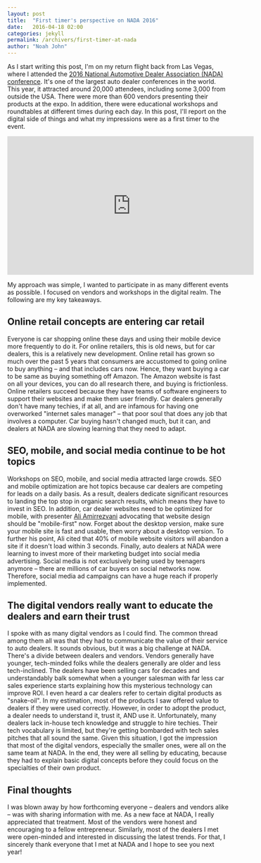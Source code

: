 ```yaml
---
layout: post
title:  "First timer's perspective on NADA 2016"
date:   2016-04-18 02:00
categories: jekyll
permalink: /archivers/first-timer-at-nada
author: "Noah John"
---
```



As I start writing this post, I'm on my return flight back from Las Vegas, where I attended the [2016 National Automotive Dealer Association (NADA) conference][nada].  It's one of the largest auto dealer conferences in the world. This year, it attracted around 20,000 attendees, including some 3,000 from outside the USA. There were more than 600 vendors presenting their products at the expo. In addition, there were educational workshops and roundtables at different times during each day. In this post, I'll report on the digital side of things and what my impressions were as a first timer to the event.

<iframe width="560" height="315" src="https://www.youtube.com/embed/UKIJ5lZPQX8" frameborder="0" allowfullscreen></iframe>

My approach was simple, I wanted to participate in as many different events as possible. I focused on vendors and workshops in the digital realm. The following are my key takeaways.

## Online retail concepts are entering car retail
Everyone is car shopping online these days and using their mobile device more frequently to do it. For online retailers, this is old news, but for car dealers, this is a relatively new development. Online retail has grown so much over the past 5 years that consumers are accustomed to going online to buy anything – and that includes cars now. Hence, they want buying a car to be same as buying something off Amazon. The Amazon website is fast on all your devices, you can do all research there, and buying is frictionless. Online retailers succeed because they have teams of software engineers to support their websites and make them user friendly. Car dealers generally don't have many techies, if at all, and are infamous for having one overworked "internet sales manager" – that poor soul that does any job that involves a computer.  Car buying hasn't changed much, but it can, and dealers at NADA are slowing learning that they need to adapt. 

## SEO, mobile, and social media continue to be hot topics
Workshops on SEO, mobile, and social media attracted large crowds. SEO and mobile optimization are hot topics because car dealers are competing for leads on a daily basis. As a result, dealers dedicate significant resources to landing the top stop in organic search results, which means they have to invest in SEO. In addition, car dealer websites need to be optimized for mobile, with presenter [Ali Amirrezvani][ali] advocating that website design should be "mobile-first" now. Forget about the desktop version, make sure your mobile site is fast and usable, then worry about a desktop version. To further his point, Ali cited that 40% of mobile website visitors will abandon a site if it doesn't load within 3 seconds. Finally, auto dealers at NADA were learning to invest more of their marketing budget into social media advertising. Social media is not exclusively being used by teenagers anymore – there are millions of car buyers on social networks now. Therefore, social media ad campaigns can have a huge reach if properly implemented.

## The digital vendors really want to educate the dealers and earn their trust
I spoke with as many digital vendors as I could find. The common thread among them all was that they had to communicate the value of their service to auto dealers. It sounds obvious, but it was a big challenge at NADA. There's a divide between dealers and vendors. Vendors generally have younger, tech-minded folks while the dealers generally are older and less tech-inclined. The dealers have been selling cars for decades and understandably balk somewhat when a younger salesman with far less car sales experience starts explaining how this mysterious technology can improve ROI. I even heard a car dealers refer to certain digital products as "snake-oil". In my estimation, most of the products I saw offered value to dealers if they were used correctly. However, in order to adopt the product, a dealer needs to understand it, trust it, AND use it. Unfortunately, many dealers lack in-house tech knowledge and struggle to hire techies. Their tech vocabulary is limited, but they're getting bombarded with tech sales pitches that all sound the same. Given this situation, I got the impression that most of the digital vendors, especially the smaller ones, were all on the same team at NADA. In the end, they were all selling by educating, because they had to explain basic digital concepts before they could focus on the specialties of their own product.

## Final thoughts
I was blown away by how forthcoming everyone – dealers and vendors alike – was with sharing information with me. As a new face at NADA, I really appreciated that treatment. Most of the vendors were honest and encouraging to a fellow entrepreneur. Similarly, most of the dealers I met were open-minded and interested in discussing the latest trends. For that, I sincerely thank everyone that I met at NADA and I hope to see you next year!


[nada]: https://www.nadaconvention.org/
[ali]: https://twitter.com/AliAmirrezvani
	